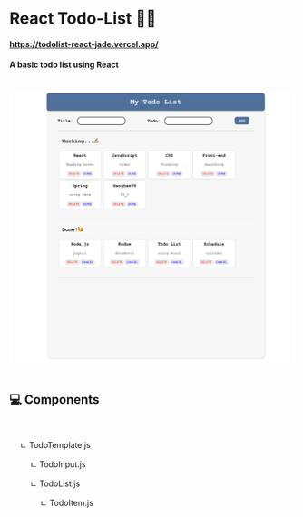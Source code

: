 # React Todo-List ✍🏻

#### https://todolist-react-jade.vercel.app/

#### A basic todo list using React

<br />

<img src="src/images/image.png">

<br />
<br />

## 💻 Components

<br/>

&emsp; ㄴ TodoTemplate.js

&emsp; &emsp; ㄴ TodoInput.js

&emsp; &emsp; ㄴ TodoList.js

&emsp; &emsp; &emsp; ㄴ TodoItem.js
